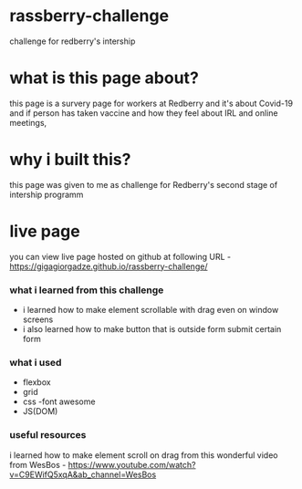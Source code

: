 # rassberry-challenge
challenge for redberry's intership 

# what is this page about?
this page is a survery page for workers at Redberry and it's about Covid-19 and if person has taken vaccine and how they feel about IRL and online meetings,
# why i built this?
this page was given to me as challenge for Redberry's second stage of intership programm 
# live page
you can view live page hosted on github at following URL - https://gigagiorgadze.github.io/rassberry-challenge/
### what i learned from this challenge
- i learned how to make element scrollable with drag even on window screens
- i also learned how to make button that is outside form submit certain form
### what i used
- flexbox
- grid
- css
-font awesome
- JS(DOM)
### useful resources
i learned how to make element scroll on drag from this wonderful video from WesBos - https://www.youtube.com/watch?v=C9EWifQ5xqA&ab_channel=WesBos
